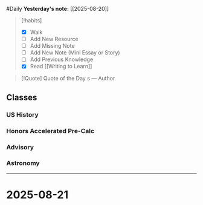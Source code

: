#Daily
**Yesterday's note:** [[2025-08-20]]

> [!habits] 
>- [x] Walk 
>- [ ] Add New Resource 
> - [ ] Add Missing Note 
> - [ ] Add New Note (Mini Essay or Story) 
> - [ ] Add Previous Knowledge 
> - [x] Read [[Writing to Learn]]

> [!Quote]  Quote of the Day
> s
> — Author

## Classes 

### US History 

### Honors Accelerated Pre-Calc 

### Advisory

### Astronomy 


<hr>

# 2025-08-21



